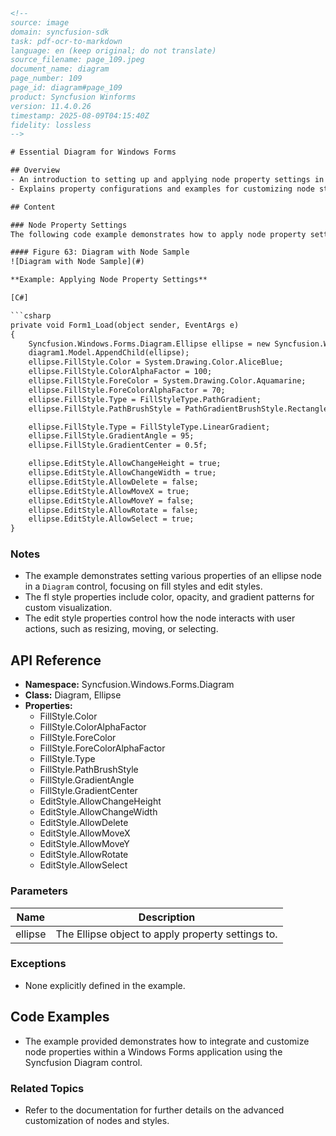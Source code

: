 ```html
<!-- 
source: image
domain: syncfusion-sdk
task: pdf-ocr-to-markdown
language: en (keep original; do not translate)
source_filename: page_109.jpeg
document_name: diagram
page_number: 109
page_id: diagram#page_109
product: Syncfusion Winforms
version: 11.4.0.26
timestamp: 2025-08-09T04:15:40Z
fidelity: lossless
-->

# Essential Diagram for Windows Forms

## Overview
- An introduction to setting up and applying node property settings in the Essential Diagram control for Windows Forms.
- Explains property configurations and examples for customizing node style and behavior.

## Content

### Node Property Settings
The following code example demonstrates how to apply node property settings.

#### Figure 63: Diagram with Node Sample
![Diagram with Node Sample](#)

**Example: Applying Node Property Settings**

[C#]

```csharp
private void Form1_Load(object sender, EventArgs e)
{
    Syncfusion.Windows.Forms.Diagram.Ellipse ellipse = new Syncfusion.Windows.Forms.Diagram.Ellipse(10, 10, 110, 70);
    diagram1.Model.AppendChild(ellipse);
    ellipse.FillStyle.Color = System.Drawing.Color.AliceBlue;
    ellipse.FillStyle.ColorAlphaFactor = 100;
    ellipse.FillStyle.ForeColor = System.Drawing.Color.Aquamarine;
    ellipse.FillStyle.ForeColorAlphaFactor = 70;
    ellipse.FillStyle.Type = FillStyleType.PathGradient;
    ellipse.FillStyle.PathBrushStyle = PathGradientBrushStyle.RectangleCenter;

    ellipse.FillStyle.Type = FillStyleType.LinearGradient;
    ellipse.FillStyle.GradientAngle = 95;
    ellipse.FillStyle.GradientCenter = 0.5f;

    ellipse.EditStyle.AllowChangeHeight = true;
    ellipse.EditStyle.AllowChangeWidth = true;
    ellipse.EditStyle.AllowDelete = false;
    ellipse.EditStyle.AllowMoveX = true;
    ellipse.EditStyle.AllowMoveY = false;
    ellipse.EditStyle.AllowRotate = false;
    ellipse.EditStyle.AllowSelect = true;
}
```

### Notes
- The example demonstrates setting various properties of an ellipse node in a `Diagram` control, focusing on fill styles and edit styles.
- The fl style properties include color, opacity, and gradient patterns for custom visualization.
- The edit style properties control how the node interacts with user actions, such as resizing, moving, or selecting.

## API Reference
- **Namespace:** Syncfusion.Windows.Forms.Diagram
- **Class:** Diagram, Ellipse
- **Properties:**
  - FillStyle.Color
  - FillStyle.ColorAlphaFactor
  - FillStyle.ForeColor
  - FillStyle.ForeColorAlphaFactor
  - FillStyle.Type
  - FillStyle.PathBrushStyle
  - FillStyle.GradientAngle
  - FillStyle.GradientCenter
  - EditStyle.AllowChangeHeight
  - EditStyle.AllowChangeWidth
  - EditStyle.AllowDelete
  - EditStyle.AllowMoveX
  - EditStyle.AllowMoveY
  - EditStyle.AllowRotate
  - EditStyle.AllowSelect

### Parameters
| Name | Description |
|------|-------------|
| ellipse | The Ellipse object to apply property settings to. |

### Exceptions
- None explicitly defined in the example.

## Code Examples
- The example provided demonstrates how to integrate and customize node properties within a Windows Forms application using the Syncfusion Diagram control.

### Related Topics
- Refer to the documentation for further details on the advanced customization of nodes and styles.

<!-- tags: [diagram, windows forms, node property settings, fill style, edit style] keywords: [Syncfusion, ellipse, Windows Forms, Diagram, FillStyle, EditStyle] -->
```
